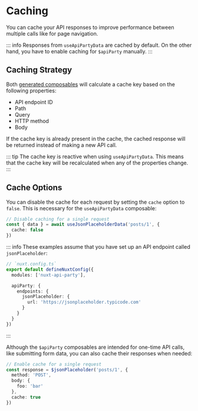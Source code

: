 # Caching

You can cache your API responses to improve performance between multiple calls like for page navigation.

::: info
Responses from `useApiPartyData` are cached by default. On the other hand, you have to enable caching for `$apiParty` manually.
:::

## Caching Strategy

Both [generated composables](/api/#dynamic-composables) will calculate a cache key based on the following properties:

- API endpoint ID
- Path
- Query
- HTTP method
- Body

If the cache key is already present in the cache, the cached response will be returned instead of making a new API call.

::: tip
The cache key is reactive when using `useApiPartyData`. This means that the cache key will be recalculated when any of the properties change.
:::

## Cache Options

You can disable the cache for each request by setting the `cache` option to `false`. This is necessary for the `useApiPartyData` composable:

```ts
// Disable caching for a single request
const { data } = await useJsonPlaceholderData('posts/1', {
  cache: false
})
```

::: info
These examples assume that you have set up an API endpoint called `jsonPlaceholder`:

```ts
// `nuxt.config.ts`
export default defineNuxtConfig({
  modules: ['nuxt-api-party'],

  apiParty: {
    endpoints: {
      jsonPlaceholder: {
        url: 'https://jsonplaceholder.typicode.com'
      }
    }
  }
})
```

:::

Although the `$apiParty` composables are intended for one-time API calls, like submitting form data, you can also cache their responses when needed:

```ts
// Enable cache for a single request
const response = $jsonPlaceholder('posts/1', {
  method: 'POST',
  body: {
    foo: 'bar'
  },
  cache: true
})
```
